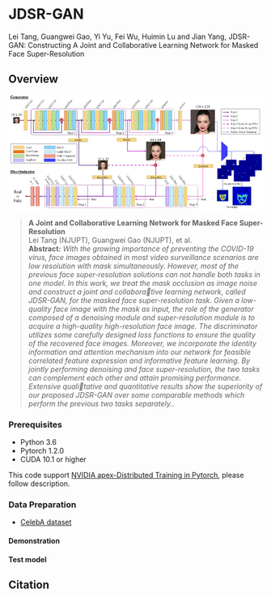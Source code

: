 # JDSR-GAN
Lei Tang, Guangwei Gao, Yi Yu,  Fei Wu, Huimin Lu and Jian Yang, JDSR-GAN: Constructing A Joint and Collaborative Learning Network for Masked Face Super-Resolution

## Overview
![our structure](./figure/our_structure.png)

> **A Joint and Collaborative Learning Network for Masked Face Super-Resolution**<br>
>Lei Tang (NJUPT), Guangwei Gao (NJUPT), et al.<br>
> **Abstract:** *With the growing importance of preventing the COVID-19 virus, face images obtained in
most video surveillance scenarios are low resolution with mask simultaneously. However,
most of the previous face super-resolution solutions can not handle both tasks in one model.
In this work, we treat the mask occlusion as image noise and construct a joint and collaborative learning network, called JDSR-GAN, for the masked face super-resolution task. Given
a low-quality face image with the mask as input, the role of the generator composed of a
denoising module and super-resolution module is to acquire a high-quality high-resolution
face image. The discriminator utilizes some carefully designed loss functions to ensure the
quality of the recovered face images. Moreover, we incorporate the identity information
and attention mechanism into our network for feasible correlated feature expression and
informative feature learning. By jointly performing denoising and face super-resolution, the
two tasks can complement each other and attain promising performance. Extensive qualitative and quantitative results show the superiority of our proposed JDSR-GAN over some
comparable methods which perform the previous two tasks separately.*.


### Prerequisites
* Python 3.6
* Pytorch 1.2.0
* CUDA 10.1 or higher

This code support [NVIDIA apex-Distributed Training in Pytorch](https://github.com/NVIDIA/apex), please follow description. 


### Data Preparation

* [CelebA dataset](http://mmlab.ie.cuhk.edu.hk/projects/CelebA.html)



#### Demonstration



#### Test model


## Citation


